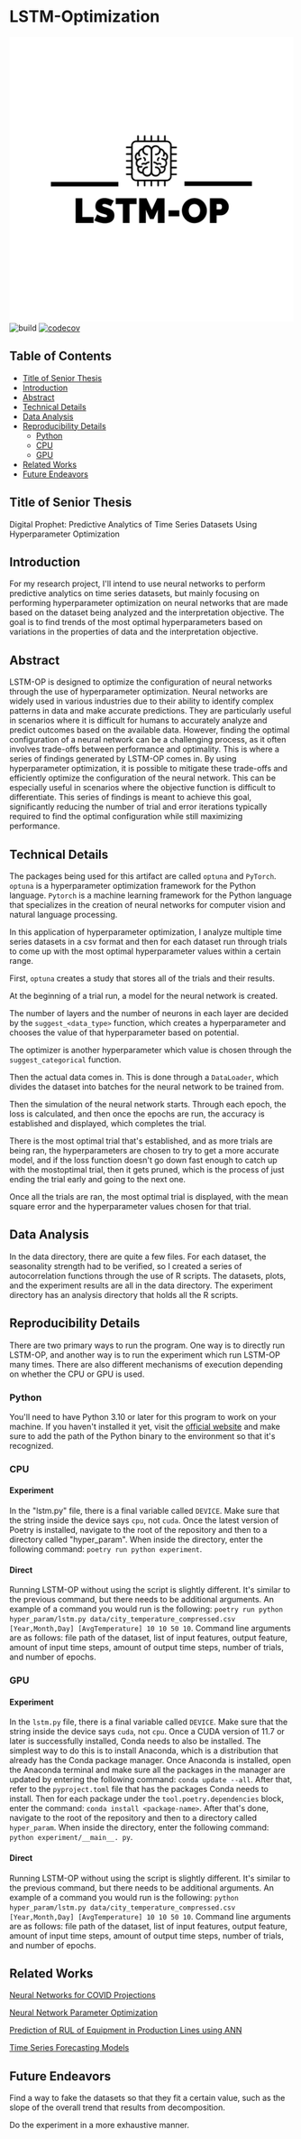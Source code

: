 # LSTM-Optimization

![logo](images/logo.png)
![build](https://github.com/ReadyResearchers/MLP-Optimization/actions/workflows/build.yml/badge.svg)
[![codecov](https://codecov.io/gh/ReadyResearchers/LSTM-Optimization/branch/main/graph/badge.svg?token=KI26GOFV8B)](https://codecov.io/gh/ReadyResearchers/LSTM-Optimization)

## Table of Contents

* [Title of Senior Thesis](#title-of-senior-thesis)
* [Introduction](#introduction)
* [Abstract](#abstract)
* [Technical Details](#technical-details)
* [Data Analysis](#data-analysis)
* [Reproducibility Details](#reproducibility-details)
  + [Python](#python)
  + [CPU](#cpu)
  + [GPU](#gpu)
* [Related Works](#related-works)
* [Future Endeavors](#future-endeavors)


## Title of Senior Thesis

Digital Prophet: Predictive Analytics of Time Series Datasets Using Hyperparameter Optimization

## Introduction

For my research project, I'll intend to use neural networks to perform predictive
analytics on time series datasets, but mainly focusing on performing hyperparameter
optimization on neural networks that are made based on the dataset being analyzed
and the interpretation objective. The goal is to find trends of the most optimal
hyperparameters based on variations in the properties of data and the
interpretation objective.

## Abstract

LSTM-OP is designed to optimize the configuration of neural networks through the use of hyperparameter optimization. 
Neural networks are widely used in various industries due to their ability to identify complex patterns in data and 
make accurate predictions. They are particularly useful in scenarios where it is difficult for humans to accurately 
analyze and predict outcomes based on the available data. However, finding the optimal configuration of a neural 
network can be a challenging process, as it often involves trade-offs between performance and optimality. This is
where a series of findings generated by LSTM-OP comes in. By using hyperparameter optimization, it is possible to 
mitigate these trade-offs and efficiently optimize the configuration of the neural network. This can be especially
useful in scenarios where the objective function is difficult to differentiate. This series of findings is meant to 
achieve this goal, significantly reducing the number of trial and error iterations typically required to find the
optimal configuration while still maximizing performance.

## Technical Details

The packages being used for this artifact are called `optuna` and `PyTorch`.
`optuna` is a hyperparameter optimization framework for the Python language.
`Pytorch` is a machine learning framework for the Python language that
specializes in the creation of neural networks for computer vision and
natural language processing.

In this application of hyperparameter optimization, I analyze multiple time series
datasets in a csv format and then for each dataset run through trials to come up
with the most optimal hyperparameter values within a certain range.

First, `optuna` creates a study that stores all of the trials and their results.

At the beginning of a trial run, a model for the neural network is created.

The number of layers and the number of neurons in each layer are decided by the
`suggest_<data_type>` function, which creates a hyperparameter and chooses the value of
that hyperparameter based on potential.

The optimizer is another hyperparameter which value is chosen through the
`suggest_categorical` function.

Then the actual data comes in. This is done through a `DataLoader`, which divides
the dataset into batches for the neural network to be trained from.

Then the simulation of the neural network starts. Through each epoch, the loss is
calculated, and then once the epochs are run, the accuracy is established and
displayed, which completes the trial.

There is the most optimal trial that's established, and as more trials are being
ran, the hyperparameters are chosen to try to get a more accurate model,
and if the loss function doesn't go down fast enough to catch up with the
mostoptimal trial, then it gets pruned, which is the process of just ending the
trial early and going to the next one.

Once all the trials are ran, the most optimal trial is displayed, with the
mean square error and the hyperparameter values chosen for that trial.

## Data Analysis

In the data directory, there are quite a few files. For each dataset, the seasonality strength had to be verified, 
so I created a series of autocorrelation functions through the use of R scripts. The datasets, plots, and the 
experiment results are all in the data directory. The experiment directory has an analysis directory that holds all 
the R scripts.

## Reproducibility Details

There are two primary ways to run the program. One way is to directly run LSTM-OP, and another way is to run the 
experiment which run LSTM-OP many times. There are also different mechanisms of execution depending on whether the 
CPU or GPU is used.

### Python

You'll need to have Python 3.10 or later for this program to work on your machine.
If you haven't installed it yet, visit the [official website](https://www.python.org)
and make sure to add the path of the Python binary to the environment so that
it's recognized.

### CPU

#### Experiment

In the "lstm.py" file, there is a final variable called `DEVICE`. Make sure that the string inside the device says
`cpu`, not `cuda`. Once the latest version of Poetry is installed, navigate to the root of the repository and then
to a directory called "hyper_param". When inside the directory, enter the following command: `poetry run python
experiment`.

#### Direct

Running LSTM-OP without using the script is slightly different. It's similar to the previous command, but there 
needs to be additional arguments. An example of a command you would run is the following: `poetry run python
hyper_param/lstm.py data/city_temperature_compressed.csv [Year,Month,Day] [AvgTemperature] 10 10 50 10`. Command 
line arguments are as follows: file path of the dataset, list of input features, output feature, amount of
input time steps, amount of output time steps, number of trials, and number of epochs.

### GPU

#### Experiment

In the `lstm.py` file, there is a final variable called `DEVICE`. Make sure that the string inside the device says
`cuda`, not `cpu`. Once a CUDA version of 11.7 or later is successfully installed, Conda needs to also be installed.
The simplest way to do this is to install Anaconda, which is a distribution that already has the Conda package manager.
Once Anaconda is installed, open the Anaconda terminal and make sure all the packages in the manager are updated by 
entering the following command: `conda update --all`. After that, refer to the `pyproject.toml` file that has the 
packages Conda needs to install. Then for each package under the `tool.poetry.dependencies` block, enter the 
command: `conda install <package-name>`. After that's done, navigate to the root of the repository and then to a 
directory called `hyper_param`. When inside the directory, enter the following command: `python experiment/__main__.
py`.

#### Direct

Running LSTM-OP without using the script is slightly different. It's similar to the previous command, but there 
needs to be additional arguments. An example of a command you would run is the following: `python
hyper_param/lstm.py data/city_temperature_compressed.csv [Year,Month,Day] [AvgTemperature] 10 10 50 10`. Command
line arguments are as follows: file path of the dataset, list of input features, output feature, amount of
input time steps, amount of output time steps, number of trials, and number of epochs.

## Related Works

[Neural Networks for COVID Projections](https://www.sciencedirect.com/science/article/pii/S2772662221000060)

[Neural Network Parameter Optimization](https://www.sciencedirect.com/science/article/abs/pii/S0925231215020184?casa_token=RXOg711Fbs0AAAAA:KJsnEcjVitIX6KTRR0W88cmcuomo1-oGHGbZpk4jlphHwuk7SNpg48bX0zwLw9THn9Ibv0R9UQ)

[Prediction of RUL of Equipment in Production Lines using ANN](https://www.mdpi.com/1424-8220/21/3/932)

[Time Series Forecasting Models](https://otexts.com/fpp2/data-methods.html)

## Future Endeavors

Find a way to fake the datasets so that they fit a certain value, such as the slope of the overall trend that 
results from decomposition.

Do the experiment in a more exhaustive manner.
